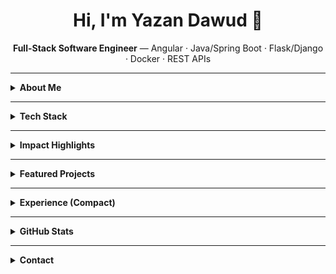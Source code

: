 <h1 align="center">Hi, I'm <b>Yazan Dawud</b> 👋</h1>
<p align="center">
  <b>Full-Stack Software Engineer</b> — Angular · Java/Spring Boot · Flask/Django · Docker · REST APIs
</p>

---

<details>
<summary><b>About Me</b></summary>

- Full-stack engineer focused on **scalable, high-performance** web apps.
- Product Developer at **BMC** (Control-M): real-time dashboards, WebSockets, NgRx, performance tuning.
- Previous: **MindoLife** (backend + ML integrations), **Tel-Hai** tutor (Java/C).
- I care about **clean code, DX, and measurable impact** (perf wins, stability, maintainability).
</details>

---

<details>
<summary><b>Tech Stack</b></summary>

**Languages:** Java, Python, JavaScript/TypeScript, C/C++, SQL, HTML/CSS  
**Frontend:** Angular, React, RxJS, NgRx, Bootstrap  
**Backend:** Spring Boot, Flask, Django, Node.js/Express  
**Data:** PostgreSQL, MySQL, Firebase  
**DevOps & Tools:** Docker, Git/GitLab CI/CD, REST APIs, WebSockets, Jest, Cypress, Pytest  
**Practices:** Clean Architecture, CI/CD, Code Review, Testing, Agile (Jira/Slack)
</details>

---

<details>
<summary><b>Impact Highlights</b></summary>

- ⚡ Improved heavy Angular views’ load time by **~45%** via lazy loading, state optimization, and change-detection tuning.  
- 📈 Backend performance boosts of **~20%** through API design, profiling, and targeted refactors.  
- 🎓 Mentored students to top grades; shipped reliable features across teams under tight timelines.
</details>

---

<details>
<summary><b>Featured Projects</b></summary>

### 🔹 <a href="https://github.com/yazandahood8/Flask-Backend-Project">Flask-Backend-Project</a>
Intelligent chatbot backend using **Flask + OpenAI API + PostgreSQL**, containerized with **Docker**.

### 🔹 <a href="https://github.com/yazandahood8/Gym_Project">Gym Project</a>
Full-stack gym management: **scheduling, subscriptions, analytics**, and admin flows.

### 🔹 Student’s Needs
Java-based academic assistance app: **career planning, progress tracking, campus navigation**.
</details>

---

<details>
<summary><b>Experience (Compact)</b></summary>

**BMC — Product Developer (2025–Now)**  
Angular (v13+), RxJS, NgRx, WebSockets, REST, Jest, Cypress, GitLab CI/CD, Docker.  
Shipped real-time monitoring & SLA dashboards; led UI performance improvements.

**MindoLife — Full-Stack Developer (2023–2024)**  
Django/Flask/Node.js backends, Angular/React frontends, ML model integration into APIs.

**Tel-Hai College — Java & C Tutor (2023–2024)**  
Mentored 1st-year students; debugging, code quality, and CS fundamentals.
</details>

---

<details>
<summary><b>GitHub Stats</b></summary>

<p>
  <a href="https://git.io/streak-stats">
    <img src="https://github-readme-streak-stats.herokuapp.com?user=yazandahood8&theme=tokyonight" alt="GitHub Streak"/>
  </a>
</p>

<p>
  <img src="https://github-readme-stats.vercel.app/api/top-langs/?username=yazandahood8&theme=tokyonight&layout=compact" alt="Top Languages"/>
</p>
</details>

---

<details>
<summary><b>Contact</b></summary>

- LinkedIn: <a href="https://www.linkedin.com/in/yazandawud/">yazandawud</a>  
- Email: <a href="mailto:dahood.yazan8@gmail.com">dahood.yazan8@gmail.com</a>
</details>
